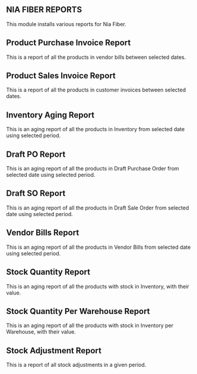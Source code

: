 NIA FIBER REPORTS
--------
This module installs various reports for Nia Fiber.


Product Purchase Invoice Report
--------
This is a report of all the products in vendor bills between selected dates.


Product Sales Invoice Report
--------
This is a report of all the products in customer invoices between selected dates.


Inventory Aging Report
--------
This is an aging report of all the products in Inventory from selected date using selected period.

Draft PO Report
--------
This is an aging report of all the products in Draft Purchase Order from selected date using selected period.

Draft SO Report
--------
This is an aging report of all the products in Draft Sale Order from selected date using selected period.

Vendor Bills Report
--------
This is an aging report of all the products in Vendor Bills from selected date using selected period.

Stock Quantity Report
--------
This is an aging report of all the products with stock in Inventory, with their value.

Stock Quantity Per Warehouse Report
--------
This is an aging report of all the products with stock in Inventory per Warehouse, with their value.

Stock Adjustment Report
--------
This is a report of all  stock adjustments in a given period.
